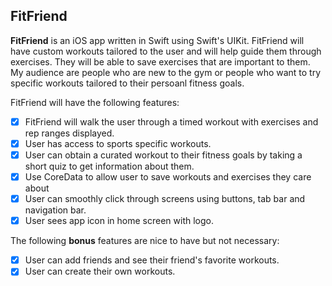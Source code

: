 ## FitFriend
**FitFriend** is an iOS app written in Swift using Swift's UIKit. FitFriend will have custom workouts tailored to the user and will help guide them through exercises. They will be able to save exercises that are important to them. My audience are people who are new to the gym or people who want to try specific workouts tailored to their persoanl fitness goals.

FitFriend will have the following features:

- [x] FitFriend will walk the user through a timed workout with exercises and rep ranges displayed.
- [x] User has access to sports specific workouts.
- [x] User can obtain a curated workout to their fitness goals by taking a short quiz to get information about them.
- [x] Use CoreData to allow user to save workouts and exercises they care about
- [x] User can smoothly click through screens using buttons, tab bar and navigation bar.
- [x] User sees app icon in home screen with logo.

The following **bonus** features are nice to have but not necessary:

- [x] User can add friends and see their friend's favorite workouts.
- [x] User can create their own workouts.